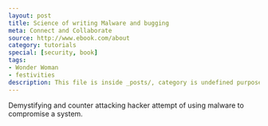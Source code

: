 ```yaml
---
layout: post
title: Science of writing Malware and bugging
meta: Connect and Collaborate
source: http://www.ebook.com/about
category: tutorials
special: [security, book]
tags:
- Wonder Woman
- festivities
description: This file is inside _posts/, category is undefined purposely. The "special" field holds the information for creating the sub items. The fist element is the parent menu, the second element is optional and is used for creating the child menu. Lorem ipsum dolor sit amet...
---
```


Demystifying and counter attacking hacker attempt of using malware to compromise a system.